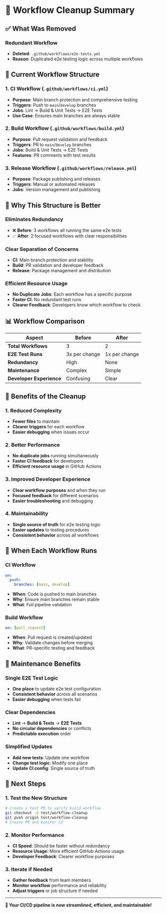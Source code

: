# 🧹 **Workflow Cleanup Summary**

## ✅ **What Was Removed**

### **Redundant Workflow**
- **Deleted**: `.github/workflows/e2e-tests.yml`
- **Reason**: Duplicated e2e testing logic across multiple workflows

## 🎯 **Current Workflow Structure**

### **1. CI Workflow** (`.github/workflows/ci.yml`)
- **Purpose**: Main branch protection and comprehensive testing
- **Triggers**: Push to `main`/`develop` branches
- **Jobs**: Lint → Build & Unit Tests → E2E Tests
- **Use Case**: Ensures main branches are always stable

### **2. Build Workflow** (`.github/workflows/build.yml`)
- **Purpose**: Pull request validation and feedback
- **Triggers**: PR to `main`/`develop` branches
- **Jobs**: Build & Unit Tests → E2E Tests
- **Features**: PR comments with test results

### **3. Release Workflow** (`.github/workflows/release.yml`)
- **Purpose**: Package publishing and releases
- **Triggers**: Manual or automated releases
- **Jobs**: Version management and publishing

## 🔄 **Why This Structure is Better**

### **Eliminates Redundancy**
- ❌ **Before**: 3 workflows all running the same e2e tests
- ✅ **After**: 2 focused workflows with clear responsibilities

### **Clear Separation of Concerns**
- **CI**: Main branch protection and stability
- **Build**: PR validation and developer feedback
- **Release**: Package management and distribution

### **Efficient Resource Usage**
- **No Duplicate Jobs**: Each workflow has a specific purpose
- **Faster CI**: No redundant test runs
- **Clearer Feedback**: Developers know which workflow to check

## 📊 **Workflow Comparison**

| Aspect | Before | After |
|--------|--------|-------|
| **Total Workflows** | 3 | 2 |
| **E2E Test Runs** | 3x per change | 1x per change |
| **Redundancy** | High | None |
| **Maintenance** | Complex | Simple |
| **Developer Experience** | Confusing | Clear |

## 🚀 **Benefits of the Cleanup**

### **1. Reduced Complexity**
- **Fewer files** to maintain
- **Clearer triggers** for each workflow
- **Easier debugging** when issues occur

### **2. Better Performance**
- **No duplicate jobs** running simultaneously
- **Faster CI feedback** for developers
- **Efficient resource usage** in GitHub Actions

### **3. Improved Developer Experience**
- **Clear workflow purposes** and when they run
- **Focused feedback** for different scenarios
- **Easier troubleshooting** and debugging

### **4. Maintainability**
- **Single source of truth** for e2e testing logic
- **Easier updates** to testing procedures
- **Consistent behavior** across all workflows

## 🎯 **When Each Workflow Runs**

### **CI Workflow**
```yaml
on:
  push:
    branches: [main, develop]
```
- **When**: Code is pushed to main branches
- **Why**: Ensure main branches remain stable
- **What**: Full pipeline validation

### **Build Workflow**
```yaml
on: [pull_request]
```
- **When**: Pull request is created/updated
- **Why**: Validate changes before merging
- **What**: PR-specific testing and feedback

## 🔧 **Maintenance Benefits**

### **Single E2E Test Logic**
- **One place** to update e2e test configuration
- **Consistent behavior** across all scenarios
- **Easier debugging** when tests fail

### **Clear Dependencies**
- **Lint** → **Build & Tests** → **E2E Tests**
- **No circular dependencies** or conflicts
- **Predictable execution** order

### **Simplified Updates**
- **Add new tests**: Update one workflow
- **Change test logic**: Modify one place
- **Update CI config**: Single source of truth

## 🚀 **Next Steps**

### **1. Test the New Structure**
```bash
# Create a test PR to verify build workflow
git checkout -b test/workflow-cleanup
git push origin test/workflow-cleanup
# Create PR and monitor CI
```

### **2. Monitor Performance**
- **CI Speed**: Should be faster without redundancy
- **Resource Usage**: More efficient GitHub Actions usage
- **Developer Feedback**: Clearer workflow purposes

### **3. Iterate if Needed**
- **Gather feedback** from team members
- **Monitor workflow** performance and reliability
- **Adjust triggers** or job structure if needed

---

**🎯 Your CI/CD pipeline is now streamlined, efficient, and maintainable!**
